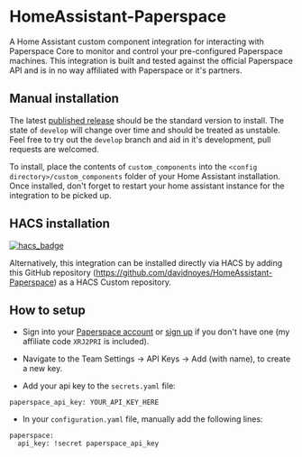# HomeAssistant-Paperspace

A Home Assistant custom component integration for interacting with Paperspace Core to monitor and control your pre-configured Paperspace machines. This integration is built and tested against the official Paperspace API and is in no way affiliated with Paperspace or it's partners.

## Manual installation

The latest [published release](https://github.com/davidnoyes/HomeAssistant-Paperspace/releases) should be the standard version to install. The state of `develop` will change over time and should be treated as unstable. Feel free to try out the `develop` branch and aid in it's development, pull requests are welcomed.

To install, place the contents of `custom_components` into the `<config directory>/custom_components` folder of your Home Assistant installation. Once installed, don't forget to restart your home assistant instance for the integration to be picked up.

## HACS installation

[![hacs_badge](https://img.shields.io/badge/HACS-Custom-41BDF5.svg?style=for-the-badge)](https://github.com/hacs/integration)

Alternatively, this integration can be installed directly via HACS by adding this GitHub repository (https://github.com/davidnoyes/HomeAssistant-Paperspace) as a HACS Custom repository.

## How to setup

- Sign into your [Paperspace account](https://console.paperspace.com/login) or [sign up](https://console.paperspace.com/signup?R=XRJ2PRI) if you don't have one (my affiliate code `XRJ2PRI` is included).

- Navigate to the Team Settings -> API Keys -> Add (with name), to create a new key.

- Add your api key to the `secrets.yaml` file:

```
paperspace_api_key: YOUR_API_KEY_HERE
```

- In your `configuration.yaml` file, manually add the following lines:

```
paperspace:
  api_key: !secret paperspace_api_key
```
